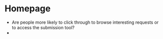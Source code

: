 # Homepage
* Are people more likely to click through to browse interesting requests or to access the submission tool?
* 